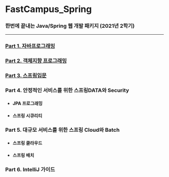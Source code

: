 # FastCampus_Spring
### 한번에 끝내는 Java/Spring 웹 개발 패키지 (2021년 2학기)

---

### [Part 1. 자바프로그래밍](https://github.com/hyunmin0317/FastCampus_Spring/tree/main/Part1)

### [Part 2. 객체지향 프로그래밍](https://github.com/hyunmin0317/FastCampus_Spring/tree/main/Part2)

### [Part 3. 스프링입문](https://github.com/hyunmin0317/FastCampus_Spring/tree/main/Part3)

### Part 4. 안정적인 서비스를 위한 스프링DATA와 Security

* #### JPA 프로그래밍

- #### 스프링 시큐리티

### Part 5. 대규모 서비스를 위한 스프링 Cloud와 Batch

* #### 스프링 클라우드

* #### 스프링 배치

### Part 6. IntelliJ 가이드


